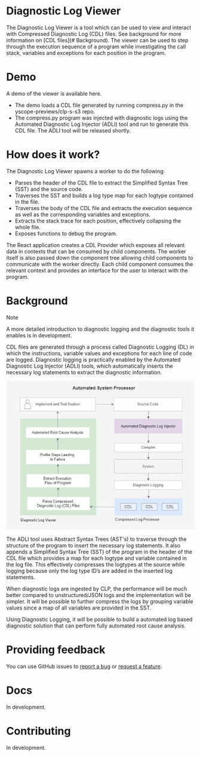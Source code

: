 # Diagnostic Log Viewer

The Diagnostic Log Viewer is a tool which can be used to view and interact with Compressed Diagnostic Log (CDL) files. See background for more information on [CDL files](# Background). The viewer can be used to step through the execution sequence of a program while investigating the call stack, variables and exceptions for each position in the program.

# Demo 

A demo of the viewer is available here.
* The demo loads a CDL file generated by running compress.py in the yscope-previews/clp-s-s3 repo.
* The compress.py program was injected with diagnostic logs using the Automated Diagnostic Log Injector (ADLI) tool and run to generate this CDL file. The ADLI tool will be released shortly.

# How does it work? 

The Diagnostic Log Viewer spawns a worker to do the following: 

* Parses the header of the CDL file to extract the Simplified Syntax Tree (SST) and the source code. 
* Traverses the SST and builds a log type map for each logtype contained in the file. 
* Traverses the body of the CDL file and extracts the execution sequence as well as the corresponding variables and exceptions.
* Extracts the stack trace for each position, effectively collapsing the whole file. 
* Exposes functions to debug the program.

The React application creates a CDL Provider which exposes all relevant data in contexts that can be consumed by child components. The worker itself is also passed down the component tree allowing child components to communicate with the worker directly. Each child component consumes the relevant context and provides an interface for the user to interact with the program.

# Background

> [!NOTE]  
> A more detailed introduction to diagnostic logging and the diagnostic tools it enables is in development.

CDL files are generated through a process called Diagnostic Logging (DL) in which the instructions, variable values and exceptions for each line of code are logged. Diagnostic logging is practically enabled by the Automated Diagnostic Log Injector (ADLI) tools, which automatically inserts the necessary log statements to extract the diagnostic information. 

![Simplified ASP System Diagram](docs/Simplified_System_Diagram_ASP.png)

The ADLI tool uses Abstract Syntax Trees (AST's) to traverse through the structure of the program to insert the necessary log statements. It also appends a Simplified Syntax Tree (SST) of the program in the header of the CDL file which provides a map for each logtype and variable contained in the log file. This effectively compresses the logtypes at the source while logging because only the log type ID’s are added in the inserted log statements.

When diagnostic logs are ingested by CLP, the performance will be much better compared to unstructured/JSON logs and the implementation will be simpler. It will be possible to further compress the logs by grouping variable values since a map of all variables are provided in the SST.

Using Diagnostic Logging, it will be possible to build a automated log based diagnostic solution that can perform fully automated root cause analysis. 

# Providing feedback

You can use GitHub issues to [report a bug][bug-report] or [request a feature][feature-req].

# Docs

In development.

# Contributing

In development.


[bug-report]: https://github.com/vishalpalaniappan/diagnostic-log-viewer/issues
[feature-req]: https://github.com/vishalpalaniappan/diagnostic-log-viewer/issues
